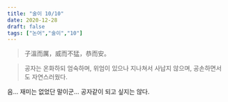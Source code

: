 ```yaml
---
title: "술이 10/10"
date: 2020-12-28
draft: false
tags: ["논어","술이","10"]
---
```


> 子溫而厲，威而不猛，恭而安。

> 공자는 온화하되 엄숙하며, 위엄이 있으나 지나쳐서 사납지 않으며, 공손하면서도 자연스러웠다.

음... 재미는 없었단 말이군... 공자같이 되고 싶지는 않다.
